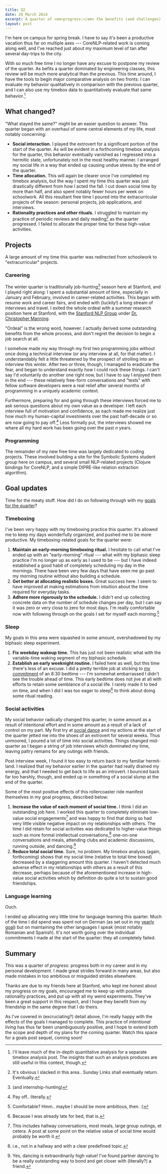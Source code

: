 ```yaml
---
title: Q2
date: 26 March 2014
excerpt: A quarter of <em>progress:</em> the benefits (and challenges) of living intentionally
layout: post
---
```


I'm here on campus for spring break. I have to say it's been a productive
vacation thus far on multiple axes --- CoreNLP-related work is coming along
well, and I've reached just about my maximum level of tan after several
day-trips to the city.

With so much free time I no longer have any excuse to postpone my review of the
quarter. As befits a quarter dominated by engineering classes, this review will
be much more analytical than the previous. This time around, I have the tools to
begin major comparative analysis on two fronts: I can evaluate my behavior
qualitatively in comparison with the previous quarter, and I can also use my
timebox data to quantitatively evaluate that same behavior.[^1]

## What changed?

"What stayed the same?" might be an easier question to answer. This quarter
began with an overhaul of some central elements of my life, most notably
concerning:

- **Social interaction.** I played the extrovert for a significant portion of
  the start of the quarter. As will be evident in a forthcoming timebox analysis
  for the quarter, this behavior eventually vanished as I regressed into a
  hermitic state, unfortunately not in the most healthy manner. I arranged my
  social life in a way that ended up causing undue stress by the end of the
  quarter.
- **Time allocation.** This will again be clearer once I've completed my timebox
  analysis, but the way I spent my time this quarter was just drastically
  different from how I acted the fall. I cut down social time by more than half,
  and also spent notably fewer hours per week on schoolwork. All this resultant
  free time I poured into the extracurricular projects of the season: personal
  projects, job applications, and interviews.
- **Rationality practices and other rituals.** I struggled to maintain my
  practice of periodic reviews and daily reading[^9] as the quarter progressed.
  I failed to allocate the proper time for these high-value activities.

## Projects

A large amount of my time this quarter was redirected from schoolwork to
"extracurricular" projects.

### Careering

The winter quarter is traditionally job-hunting[^2] season here at Stanford, and
I played right along: I spent a substantial amount of time, especially in
January and February, involved in career-related activities. This began with
resume work and career fairs, and ended with (luckily!) a long stream of
interviews and travel. I exited the whole ordeal with a summer research position
here at Stanford, with the [Stanford NLP Group][1] under
[Dr. Christopher Manning][2].

"Ordeal" is the wrong word, however. I actually derived some outstanding
benefits from the whole process, and don't regret the decision to begin a job
search at all.

I somehow made my way through my first two programming jobs without once doing a
technical interview (or any interview at all, for that matter). I understandably
felt a little threatened by the prospect of strolling into an interview this
winter. After two or three, though, I managed to eradicate the fear, and began
to understand exactly how I could rock these things. I can't say I'd voluntarily
do another one right now, but I have to say I enjoyed them in the end --- these
relatively free-form conversations and "tests" with fellow software developers
were a real relief after several months of programming in a uniquely academic
context.

Furthermore, preparing for and going through these interviews forced me to ask
serious questions about my own value as a developer. I left each interview full
of motivation and confidence, as each made me realize just how much my
human-capital investments over the past half-decade or so are now going to pay
off.[^3] Less formally put, the interviews showed me where all my hard work has
been going over the past *n* years.

### Programming

The remainder of my new free time was largely dedicated to coding projects.
These involved building a site for the Symbolic Systems student group here on
campus, and several small NLP-related projects (Clojure bindings for CoreNLP,
and a simple DIPRE-like relation extraction algorithm).

## Goal updates

Time for the meaty stuff. How did I do on following through with my
[goals for the quarter][3]?

### Timeboxing

I've been very happy with my timeboxing practice this quarter. It's allowed me
to keep my days wonderfully organized, and pushed me to be more productive. My
timeboxing-related goals for the quarter were:

1. **Maintain an early-morning timeboxing ritual.** I hesitate to call what I've
   ended up with an "early-morning" ritual --- what with my biphasic sleep
   practice I'm no longer up as early as I used to be --- but I have indeed
   established a good habit of completely scheduling my day in the mornings.
   There have been very few days that have seen me go past my morning routine
   without also building a schedule.
2. **Get better at allocating realistic boxes.** Great success here. I seem to
   have improved at making estimations from intuition about the time required
   for everyday tasks.
3. **Adhere more rigorously to the schedule.** I didn't end up collecting
   concrete data on the number of schedule changes per day, but I can say it was
   zero or very close to zero for most days. I'm really comfortable now with
   following through on the goals I set for myself each morning.[^4]

### Sleep

My goals in this area were squashed in some amount, overshadowed by my biphasic
sleep experiment.

1. **Fix weekday wakeup time.** This has just not been realistic what with the
   variable-time waking segment of my biphasic schedule.
2. **Establish an early weeknight routine.** I failed here as well, but this
   time there's less of an excuse. I did a pretty terrible job at sticking to
   [my commitment][4] of an 8:30 bedtime --- I'm somewhat embarrassed I didn't
   see the trouble ahead of time. This early bedtime does not jive at all with
   efforts to retain some semblance of a social life. I rarely made it to bed on
   time, and when I did I was too eager to sleep[^5] to think about doing some
   ritual reading.

### Social activities

My social behavior radically changed this quarter, in some amount as a result of
intentional effort and in some amount as a result of a lack of control on my
part. My first try at [social dance][5] and my actions at the start of the
quarter jetted me into the shoes of an extrovert for several weeks. Thus
unmoored, I poured a lot of time into social activities. Things changed
mid-quarter as I began a string of job interviews which dominated my time,
leaving paltry remains for any outings with friends.

Post interview week, I found it too easy to return back to my familiar
hermit-land. I realized that my behavior earlier in the quarter had really
drained my energy, and that I needed to get back to life as an introvert. I
bounced back far too harshly, though, and ended up in something of a social
slump at the end of the quarter.

Some of the most positive effects of this rollercoaster ride manifest themselves
in my goal progress, described below:

1. **Increase the value of each moment of social time.** I think I did an
   outstanding job here. I worked this quarter to completely eliminate low-value
   social engagements[^6] and was happy to find that doing so had very little
   visible negative impact on my relationships with others. The time I did
   retain for social activities was dedicated to higher-value things such as
   more formal intellectual conversations,[^7] one-on-one conversations and
   meals, attending clubs and academic discussions, running outside, and
   dancing.[^8]
2. **Reduce total social time.** Sure, no problem. My timebox analysis (again,
   forthcoming) shows that my social time (relative to total time boxed)
   decreased by a staggering amount this quarter. I haven't detected much
   adverse effect in my relationships with others as a result of this decrease,
   perhaps because of the aforementioned increase in high-value social
   activities which by definition do quite a lot to sustain good friendships.

### Language learning

Ouch.

I ended up allocating very little time for language learning this quarter. Much
of the time I did spend was spent not on German (as set out in my
[yearly goal][6]) but on maintaining the other languages I speak (most notably
Romanian and Spanish). It's not worth going over the individual commitments I
made at the start of the quarter: they all completely failed.

## Summary

This was a quarter of *progress:* progress both in my career and in my personal
development. I made great strides forward in many areas, but also made mistakes
in too ambitious or misguided strides elsewhere.

Thanks are due to my friends here at Stanford, who kept me honest about my
progress on my goals, encouraged me to keep up with positive rationality
practices, and put up with all my weird experiments. They've been a great
support in this respect, and I hope they benefit from my friendship in the same
degree that I do theirs.

As I've covered in (excruciating?) detail above, I'm really happy with the
effects of the goals I managed to complete. This practice of *intentional
living* has thus far been unambiguously positive, and I hope to extend both the
scope and depth of my plans for the coming quarter. Watch this space for a goals
post sequel, coming soon!

[1]: http://nlp.stanford.edu
[2]: http://nlp.stanford.edu/manning
[3]: /2013/winter-2014
[4]: /2013/biphasic-sleep
[5]: http://socialdance.stanford.edu
[6]: /2013/german-2014

[^1]: I'll leave much of the in-depth quantitative analysis for a separate timebox analysis post. The insights that such an analysis produces are still useful in this context, though.
[^2]: (and internship-hunting)
[^3]: Pay off.. literally.
[^4]: Comfortable? Hmm.. maybe I should be more ambitious, then. :)
[^5]: Because I was already late for bed, that is.
[^6]: This includes hallway conversations, most meals, large group outings, et cetera. A post at some point on the relative value of social time would probably be worth it.
[^7]: i.e., not in a hallway and with a clear predefined topic.
[^8]: Yes, dancing is extraordinarily high value! I've found partner dancing to be a really outstanding way to bond and get closer with (literally?) a friend.
[^9]: It's obvious I slacked in this area.. Sunday Links shall eventually return. Eventually.
